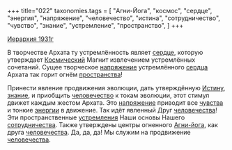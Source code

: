 +++
title="022"
taxonomies.tags = [
 "Агни-Йога",
 "космос",
 "сердце",
 "энергия",
 "напряжение",
 "человечество",
 "истина",
 "сотрудничество",
 "чувство",
 "знание",
 "устремление",
 "пространство",
]
+++

[Иерархия 1931г](/agni/1931)

В творчестве Архата ту устремлённость являет [сердце](/tags/сердце), которую утверждает [Космический](/tags/космос) Магнит извлечением устремлённых сочетаний. Сущее творческое [напряжение](/tags/напряжение) устремлённого [сердца](/tags/сердце) Архата так горит огнём [пространства](/tags/пространство)!   

Принести явление продвижения эволюции, дать утверждённую [Истину](/tags/истина), [знание](/tags/знание), и приобщить [человечество](/tags/человечество) к токам эволюции, этот стимул движет каждым жестом Архата. Это [напряжение](/tags/напряжение) приводит все [чувства](/tags/чувство) и тонкие [энергии](/tags/энергия) в движение. Так идёт явленный Друг [человечества](/tags/человечество)! Эти пространственные [устремления](/tags/устремление) Наши основы Нашего [сотрудничества](/tags/сотрудничество). Также утверждены центры огненного [Агни-йога](/tags/Агни-Йога), как друга [человечества](/tags/человечество). Да, да, да! Мы служим на продвижение [человечества](/tags/человечество).   

